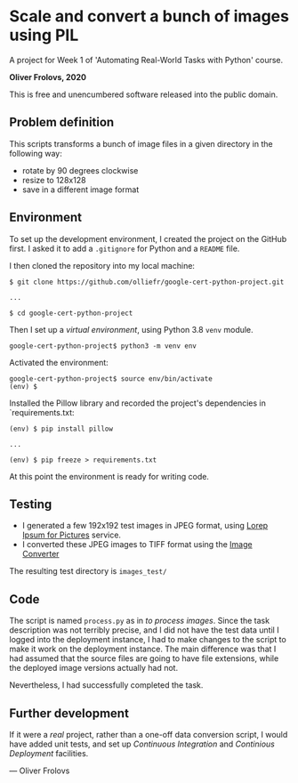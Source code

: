# Scale and convert a bunch of images using PIL

A project for Week 1 of 'Automating Real-World Tasks with Python' course.

**Oliver Frolovs, 2020**

This is free and unencumbered software released into the public domain.

## Problem definition

This scripts transforms a bunch of image files in a given directory in the following way:

* rotate by 90 degrees clockwise
* resize to 128x128
* save in a different image format

## Environment

To set up the development environment, I created the project on the GitHub first. I asked it to add a `.gitignore` for Python and a `README` file. 

I then cloned the repository into my local machine:

```Shell
$ git clone https://github.com/olliefr/google-cert-python-project.git

...

$ cd google-cert-python-project
```

Then I set up a *virtual environment*, using Python 3.8 `venv` module.

```Shell
google-cert-python-project$ python3 -m venv env
```

Activated the environment:

```Shell
google-cert-python-project$ source env/bin/activate
(env) $
```

Installed the Pillow library and recorded the project's dependencies in `requirements.txt:

```Shell
(env) $ pip install pillow

...

(env) $ pip freeze > requirements.txt
```

At this point the environment is ready for writing code.

## Testing

* I generated a few 192x192 test images in JPEG format, using [Lorep Ipsum for Pictures](https://picsum.photos/) service.
* I converted these JPEG images to TIFF format using the [Image Converter](https://www.microsoft.com/en-us/p/image-converter/9pgn31qtzq26)

The resulting test directory is `images_test/`

## Code

The script is named `process.py` as in *to process images*. Since the task description was not terribly precise, and I did not have the test data until I logged into the deployment instance, I had to make changes to the script to make it work on the deployment instance. The main difference was that I had assumed that the source files are going to have file extensions, while the deployed image versions actually had not. 

Nevertheless, I had successfully completed the task.

## Further development

If it were a *real* project, rather than a one-off data conversion script, I would have added unit tests, and set up *Continuous Integration* and *Continious Deployment* facilities.

&mdash; Oliver Frolovs



